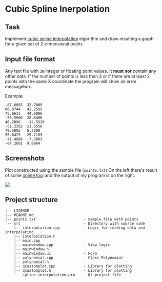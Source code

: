 # Cubic Spline Inerpolation

## Task

Implement [cubic spline interpolation](https://en.wikipedia.org/wiki/Spline_interpolation#Algorithm_to_find_the_interpolating_cubic_spline) algorithm and draw resulting a graph for a given set of 2-dimensional points

## Input file format

Any text file with `2N` integer or floating point values. It **must not** contain any other data.
If the number of points is less than 3 or if there are at least 2 points with the same X coordinate the program will show an error messagebox.

Example:
```
-87.6083  32.7009
66.8744   42.2585
75.6633   44.6086
-55.5066  28.8486
46.2896   -12.5529
-51.2362  21.5556
78.5095   6.7208
95.6425   29.2169
-71.4888  -7.3083
-84.2601  9.0064
```

## Screenshots

Plot constructed using the sample file (`points.txt`)
On the left there's result of some [online tool](https://tools.timodenk.com/cubic-spline-interpolation) and the output of my program is on the right.

![](https://i.imgur.com/sSLk9dh.png)

## Project structure

```
|-- LICENSE                         
|-- README.md                       
|-- points.txt                      - Sample file with points
`-- src                             - Directory with source code
    |-- interpolation.cpp           - Logic for reading data and interpolating
    |-- interpolation.h             
    |-- main.cpp                    
    |-- mainwindow.cpp              - View logic
    |-- mainwindow.h                
    |-- mainwindow.ui               - Form
    |-- polynomial.cpp              - Class Polynomial
    |-- polynomial.h                
    |-- qcustomplot.cpp             - Library for plotting
    |-- qcustomplot.h               - Library for plotting
    `-- spline-interpolation.pro    - Qt project file
```
